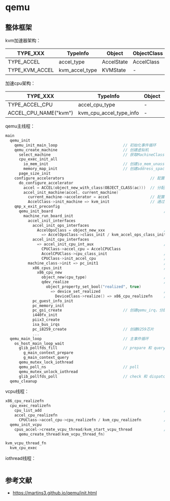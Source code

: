 # qemu

## 整体框架

kvm加速器架构：

| TYPE_XXX       | TypeInfo       | Object     | ObjectClass |
| -------------- | -------------- | ---------- | ----------- |
| TYPE_ACCEL     | accel_type     | AccelState | AccelClass  |
| TYPE_KVM_ACCEL | kvm_accel_type | KVMState   | -           |

加速cpu架构：

| TYPE_XXX              | TypeInfo                | Object     | ObjectClass    |
| --------------------- | ----------------------- | ---------- | -------------- |
| TYPE_ACCEL_CPU        | accel_cpu_type          | -          | AccelCPUClass  |
| ACCEL_CPU_NAME("kvm") | kvm_cpu_accel_type_info | -          | -              |

qemu主线程：

```c
main
  qemu_init
    qemu_init_main_loop                             // 初始化事件循环
    qemu_create_machine                             // 创建虚拟机
      select_machine                                // 获取MachineClass，选择是i440fx还是q35
      cpu_exec_init_all
        io_mem_init                                 // 创建io_mem_unassigned
        memory_map_init                             // 创建address_space_memory和address_space_io
      page_size_init
    configure_accelerators                                      // 配置硬件辅助虚拟化
      do_configure_accelerator
        accel = ACCEL(object_new_with_class(OBJECT_CLASS(ac)))  // 分配AccelState的派生对象
        accel_init_machine(accel, current_machine)
          current_machine->accelerator = accel                  // 配置好当前machine使用的accel
          AccelClass->init_machine => kvm_init                  // 通过回调调用kvm_init
    qmp_x_exit_preconfig
      qemu_init_board                                                 // 创建主板
        machine_run_board_init
          accel_init_interfaces
            accel_init_ops_interfaces
              AccelOpsClass = object_new_xxx                          // 分配AccelOpsClass
                => AccelOpsClass->class_init / kvm_accel_ops_class_init
            accel_init_cpu_interfaces
              => accel_init_cpu_int_aux                               // 1. 调用关系比较绕； 2. 对kvm来说只有下面的赋值；
                CPUClass->accel_cpu = AccelCPUClass
                AccelCPUClass->cpu_class_init                         // tcg有操作，kvm是空的
                CPUClass->init_accel_cpu                              // tcg有操作，kvm是空的                    
          machine_class->init => pc_init1                             // 这是个极其巨大的回调函数，参见DEFINE_I440FX_MACHINE()
            x86_cpus_init                                             // 初始化cpu
              x86_cpu_new
                object_new(cpu_type)                                  // 实例化object
                qdev_realize                                          // 具现化object
                  object_property_set_bool("realized", true)
                    => device_set_realized                            // 在device_class_init中设置realized属性对应的回调函数
                      DeviceClass->realize() => x86_cpu_realizefn     // 参见x86_cpu_type_info->class_init
            pc_guest_info_init
            pc_memory_init
            pc_gsi_create                           // 创建qemu_irq，分配GSIState,但未初始化；x86MachineState::gsi指向这里
            i440fx_init
            piix3_create
            isa_bus_irqs
            pc_i8259_create                         // 创建8259芯片
            ...
  qemu_main_loop                                    // 主事件循环
    os_host_main_loop_wait
      glib_pollfds_fill                             // prepare 和 query
        g_main_context_prepare
        g_main_context_query
      qemu_mutex_lock_iothread
      qemu_poll_ns                                  // poll
      qemu_mutex_unlock_iothread
      glib_pollfds_poll                             // check 和 dispatch
  qemu_cleanup
```

vcpu线程：

```c
x86_cpu_realizefn
  cpu_exec_realizefn
    cpu_list_add                                                      // 将CPUState添加到cpus全局链表上
    accel_cpu_realizefn
      CPUClass->accel_cpu->cpu_realizefn / kvm_cpu_realizefn          // accel_cpu字段本身在accel_init_interfaces中赋值；cpu_realizefn字段在kvm_cpu_accel_class_init中设置
  qemu_init_vcpu
    cpus_accel->create_vcpu_thread/kvm_start_vcpu_thread              // 在kvm_accel_ops_class_init中设置
      qemu_create_thread(kvm_vcpu_thread_fn)

kvm_vcpu_thread_fn
  kvm_cpu_exec
```

iothread线程：

```c
```

## 参考文献

- https://martins3.github.io/qemu/init.html
